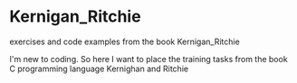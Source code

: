 # Kernigan_Ritchie
exercises and code examples from the book Kernigan_Ritchie

I'm new to coding. So here I want to place the training tasks from the book C programming language Kernighan and Ritchie
